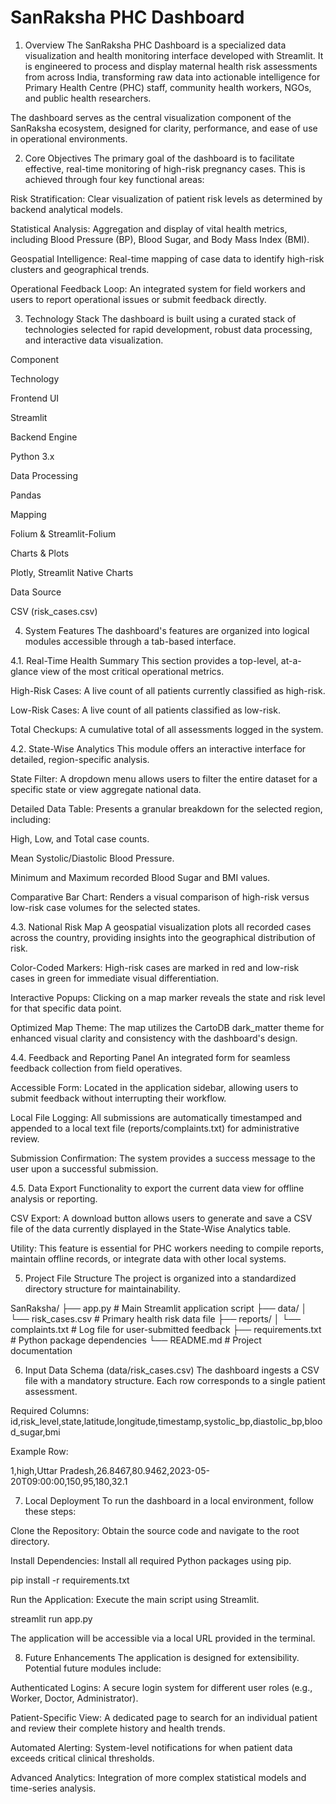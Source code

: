 <h1>SanRaksha PHC Dashboard</h1>

1. Overview
The SanRaksha PHC Dashboard is a specialized data visualization and health monitoring interface developed with Streamlit. It is engineered to process and display maternal health risk assessments from across India, transforming raw data into actionable intelligence for Primary Health Centre (PHC) staff, community health workers, NGOs, and public health researchers.

The dashboard serves as the central visualization component of the SanRaksha ecosystem, designed for clarity, performance, and ease of use in operational environments.

2. Core Objectives
The primary goal of the dashboard is to facilitate effective, real-time monitoring of high-risk pregnancy cases. This is achieved through four key functional areas:

Risk Stratification: Clear visualization of patient risk levels as determined by backend analytical models.

Statistical Analysis: Aggregation and display of vital health metrics, including Blood Pressure (BP), Blood Sugar, and Body Mass Index (BMI).

Geospatial Intelligence: Real-time mapping of case data to identify high-risk clusters and geographical trends.

Operational Feedback Loop: An integrated system for field workers and users to report operational issues or submit feedback directly.

3. Technology Stack
The dashboard is built using a curated stack of technologies selected for rapid development, robust data processing, and interactive data visualization.

Component

Technology

Frontend UI

Streamlit

Backend Engine

Python 3.x

Data Processing

Pandas

Mapping

Folium & Streamlit-Folium

Charts & Plots

Plotly, Streamlit Native Charts

Data Source

CSV (risk_cases.csv)

4. System Features
The dashboard's features are organized into logical modules accessible through a tab-based interface.

4.1. Real-Time Health Summary
This section provides a top-level, at-a-glance view of the most critical operational metrics.

High-Risk Cases: A live count of all patients currently classified as high-risk.

Low-Risk Cases: A live count of all patients classified as low-risk.

Total Checkups: A cumulative total of all assessments logged in the system.

4.2. State-Wise Analytics
This module offers an interactive interface for detailed, region-specific analysis.

State Filter: A dropdown menu allows users to filter the entire dataset for a specific state or view aggregate national data.

Detailed Data Table: Presents a granular breakdown for the selected region, including:

High, Low, and Total case counts.

Mean Systolic/Diastolic Blood Pressure.

Minimum and Maximum recorded Blood Sugar and BMI values.

Comparative Bar Chart: Renders a visual comparison of high-risk versus low-risk case volumes for the selected states.

4.3. National Risk Map
A geospatial visualization plots all recorded cases across the country, providing insights into the geographical distribution of risk.

Color-Coded Markers: High-risk cases are marked in red and low-risk cases in green for immediate visual differentiation.

Interactive Popups: Clicking on a map marker reveals the state and risk level for that specific data point.

Optimized Map Theme: The map utilizes the CartoDB dark_matter theme for enhanced visual clarity and consistency with the dashboard's design.

4.4. Feedback and Reporting Panel
An integrated form for seamless feedback collection from field operatives.

Accessible Form: Located in the application sidebar, allowing users to submit feedback without interrupting their workflow.

Local File Logging: All submissions are automatically timestamped and appended to a local text file (reports/complaints.txt) for administrative review.

Submission Confirmation: The system provides a success message to the user upon a successful submission.

4.5. Data Export
Functionality to export the current data view for offline analysis or reporting.

CSV Export: A download button allows users to generate and save a CSV file of the data currently displayed in the State-Wise Analytics table.

Utility: This feature is essential for PHC workers needing to compile reports, maintain offline records, or integrate data with other local systems.

5. Project File Structure
The project is organized into a standardized directory structure for maintainability.

SanRaksha/
├── app.py                     # Main Streamlit application script
├── data/
│   └── risk_cases.csv         # Primary health risk data file
├── reports/
│   └── complaints.txt         # Log file for user-submitted feedback
├── requirements.txt           # Python package dependencies
└── README.md                  # Project documentation

6. Input Data Schema (data/risk_cases.csv)
The dashboard ingests a CSV file with a mandatory structure. Each row corresponds to a single patient assessment.

Required Columns:
id,risk_level,state,latitude,longitude,timestamp,systolic_bp,diastolic_bp,blood_sugar,bmi

Example Row:

1,high,Uttar Pradesh,26.8467,80.9462,2023-05-20T09:00:00,150,95,180,32.1

7. Local Deployment
To run the dashboard in a local environment, follow these steps:

Clone the Repository: Obtain the source code and navigate to the root directory.

Install Dependencies: Install all required Python packages using pip.

pip install -r requirements.txt

Run the Application: Execute the main script using Streamlit.

streamlit run app.py

The application will be accessible via a local URL provided in the terminal.

8. Future Enhancements
The application is designed for extensibility. Potential future modules include:

Authenticated Logins: A secure login system for different user roles (e.g., Worker, Doctor, Administrator).

Patient-Specific View: A dedicated page to search for an individual patient and review their complete history and health trends.

Automated Alerting: System-level notifications for when patient data exceeds critical clinical thresholds.

Advanced Analytics: Integration of more complex statistical models and time-series analysis.